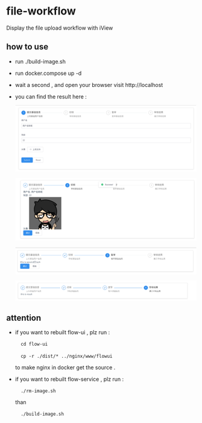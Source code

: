 # file-workflow
Display the file upload workflow with iView

## how to use

* run ./build-image.sh

* run docker.compose up -d

* wait a second , and open your browser visit http://localhost

* you can find the result here : 

	![1.jpg](https://github.com/liumapp/file-workflow/blob/master/pic/1.jpg)

	![2.jpg](https://github.com/liumapp/file-workflow/blob/master/pic/2.jpg)

	![3.jpg](https://github.com/liumapp/file-workflow/blob/master/pic/3.jpg)

	![4.jpg](https://github.com/liumapp/file-workflow/blob/master/pic/4.jpg)

## attention

* if you want to rebuilt flow-ui , plz run :

		cd flow-ui

		cp -r ./dist/* ../nginx/www/flowui	

	to make nginx in docker get the source . 

* if you want to rebuilt flow-service , plz run :
	
		./rm-image.sh

	than 	

		./build-image.sh			

